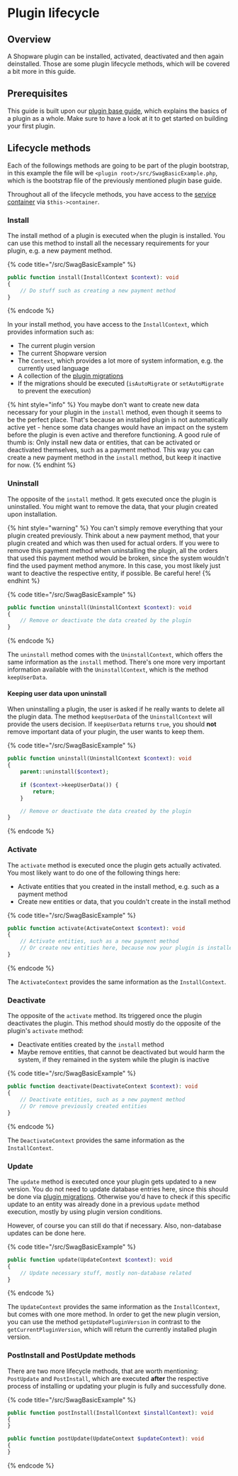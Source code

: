 # Plugin lifecycle

## Overview

A Shopware plugin can be installed, activated, deactivated and then again deinstalled.
Those are some plugin lifecycle methods, which will be covered a bit more in this guide.

## Prerequisites

This guide is built upon our [plugin base guide](../plugin-base-guide.md), which explains the basics of a plugin
as a whole. Make sure to have a look at it to get started on building your first plugin.

## Lifecycle methods

Each of the followings methods are going to be part of the plugin bootstrap, in this example the file will be
`<plugin root>/src/SwagBasicExample.php`, which is the bootstrap file of the previously mentioned plugin base guide.

Throughout all of the lifecycle methods, you have access to the [service container](./dependency-injection.md) via `$this->container`.

### Install

The install method of a plugin is executed when the plugin is installed.
You can use this method to install all the necessary requirements for your plugin, e.g. a new payment method.

{% code title="<plugin root>/src/SwagBasicExample" %}
```php
public function install(InstallContext $context): void
{
    // Do stuff such as creating a new payment method
}
```
{% endcode %}

In your install method, you have access to the `InstallContext`, which provides information such as:
- The current plugin version
- The current Shopware version
- The `Context`, which provides a lot more of system information, e.g. the currently used language
- A collection of the [plugin migrations](./database-migrations.md)
- If the migrations should be executed (`isAutoMigrate` or `setAutoMigrate` to prevent the execution)

{% hint style="info" %}
You maybe don't want to create new data necessary for your plugin in the `install` method, even though it seems to be the perfect place.
That's because an installed plugin is not automatically active yet - hence some data changes would have an impact on the system before the plugin
is even active and therefore functioning.
A good rule of thumb is: Only install new data or entities, that can be activated or deactivated themselves, such as a payment method.
This way you can create a new payment method in the `install` method, but keep it inactive for now.
{% endhint %}

### Uninstall

The opposite of the `install` method. It gets executed once the plugin is uninstalled.
You might want to remove the data, that your plugin created upon installation.

{% hint style="warning" %}
You can't simply remove everything that your plugin created previously.
Think about a new payment method, that your plugin created and which was then used for actual orders.
If you were to remove this payment method when uninstalling the plugin, all the orders that used this payment method
would be broken, since the system wouldn't find the used payment method anymore.
In this case, you most likely just want to deactive the respective entity, if possible.
Be careful here!
{% endhint %}

{% code title="<plugin root>/src/SwagBasicExample" %}
```php
public function uninstall(UninstallContext $context): void
{
    // Remove or deactivate the data created by the plugin
}
```
{% endcode %}

The `uninstall` method comes with the `UninstallContext`, which offers the same information as the `install` method.
There's one more very important information available with the `UninstallContext`, which is the method `keepUserData`.

#### Keeping user data upon uninstall

When uninstalling a plugin, the user is asked if he really wants to delete all the plugin data.
The method `keepUserData` of the `UninstallContext` will provide the users decision.
If `keepUserData` returns `true`, you should **not** remove important data of your plugin, the user wants to keep them.

{% code title="<plugin root>/src/SwagBasicExample" %}
```php
public function uninstall(UninstallContext $context): void
{
    parent::uninstall($context);
    
    if ($context->keepUserData()) {
        return;
    }

    // Remove or deactivate the data created by the plugin
}
```
{% endcode %}

### Activate

The `activate` method is executed once the plugin gets actually activated.
You most likely want to do one of the following things here:
- Activate entities that you created in the install method, e.g. such as a payment method
- Create new entities or data, that you couldn't create in the install method

{% code title="<plugin root>/src/SwagBasicExample" %}
```php
public function activate(ActivateContext $context): void
{
    // Activate entities, such as a new payment method
    // Or create new entities here, because now your plugin is installed and active for sure
}
```
{% endcode %}

The `ActivateContext` provides the same information as the `InstallContext`.

### Deactivate

The opposite of the `activate` method. Its triggered once the plugin deactivates the plugin.
This method should mostly do the opposite of the plugin's `activate` method:
- Deactivate entities created by the `install` method
- Maybe remove entities, that cannot be deactivated but would harm the system, if they remained in the system while the plugin
is inactive

{% code title="<plugin root>/src/SwagBasicExample" %}
```php
public function deactivate(DeactivateContext $context): void
{
    // Deactivate entities, such as a new payment method
    // Or remove previously created entities
}
```
{% endcode %}

The `DeactivateContext` provides the same information as the `InstallContext`.

### Update

The `update` method is executed once your plugin gets updated to a new version.
You do not need to update database entries here, since this should be done via [plugin migrations](./database-migrations.md).
Otherwise you'd have to check if this specific update to an entity was already done in a previous `update` method execution,
mostly by using plugin version conditions.

However, of course you can still do that if necessary. Also, non-database updates can be done here.

{% code title="<plugin root>/src/SwagBasicExample" %}
```php
public function update(UpdateContext $context): void
{
    // Update necessary stuff, mostly non-database related
}
```
{% endcode %}

The `UpdateContext` provides the same information as the `InstallContext`, but comes with one more method.
In order to get the new plugin version, you can use the method `getUpdatePluginVersion` in contrast to the `getCurrentPluginVersion`,
which will return the currently installed plugin version.

### PostInstall and PostUpdate methods

There are two more lifecycle methods, that are worth mentioning:
`PostUpdate` and `PostInstall`, which are executed **after** the respective process of installing or updating your plugin is fully
and successfully done.

{% code title="<plugin root>/src/SwagBasicExample" %}
```php
public function postInstall(InstallContext $installContext): void
{
}

public function postUpdate(UpdateContext $updateContext): void
{
}
```
{% endcode %}